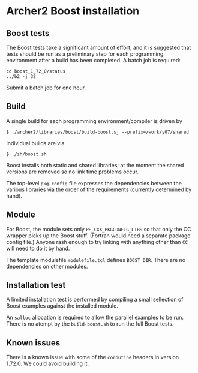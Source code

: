 # Archer2 Boost installation

## Boost tests

The Boost tests take a significant amount of effort, and it is
suggested that tests should be run as a preliminary step for
each programming environment after a build has been completed.
A batch job is required:
```
cd boost_1_72_0/status
../b2 -j 32
```
Submit a batch job for one hour.


## Build

A single build for each programming environment/compiler is driven
by
```
$ ./archer2/libraries/boost/build-boost.sj --prefix=/work/y07/shared
```
Individual builds are via
```
$ ./sh/boost.sh
```

Boost installs both static and shared libraries; at the moment the
shared versions are removed so no link time problems occur.

The top-level `pkg-config` file expresses the dependencies between
the various libraries via the order of the requirements
(currently determined by hand).

## Module

For Boost, the module sets only `PE_CXX_PKGCONFIG_LIBS` so that only
the CC wrapper picks up the Boost stuff. (Fortran would need a
separate package config file.) Anyone rash enough to try linking
with anything other than `CC` will need to do it by hand.

The template modulefile `modulefile.tcl` defines `BOOST_DIR`.
There are no dependencies on other modules.

## Installation test

A limited installation test is performed by compiling a small
sellection of Boost examples against the installed module.

An `salloc` allocation is required to allow the parallel examples
to be run. There is no atempt by the `build-boost.sh` to run the
full Boost tests.

## Known issues

There is a known issue with some of the `coroutine` headers in
version 1.72.0. We could avoid building it.
